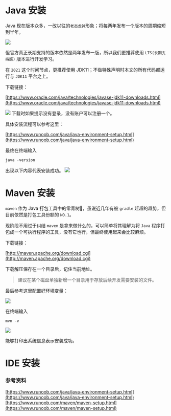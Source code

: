 # Java 安装

Java 现在版本众多，一改以往的`老态龙钟`形象；将每两年发布一个版本的周期缩短到半年。


![](https://tva1.sinaimg.cn/large/008i3skNly1gs6cw7ufdhj60hq09baay02.jpg)


但官方真正长期支持的版本依然是两年发布一版，所以我们更推荐使用 `LTS(长期支持版)` 版本进行开发学习。

在 `2021` 这个时间节点，更推荐使用 JDK11；不做特殊声明时本文的所有代码都运行与 `JDK11` 平台之上。

下载链接：

[https://www.oracle.com/java/technologies/javase-jdk11-downloads.html](https://www.oracle.com/java/technologies/javase-jdk11-downloads.html)

![](https://tva1.sinaimg.cn/large/008i3skNly1gs6evom7toj30sk124n39.jpg)
下载时如果提示没有登录，没有账户可以注册一个。

具体安装流程可以参考这里：

[https://www.runoob.com/java/java-environment-setup.html](https://www.runoob.com/java/java-environment-setup.html)

最终在终端输入
```java
java -version
```
出现以下内容代表安装成功。
![](https://tva1.sinaimg.cn/large/008i3skNly1gs6ezxqswwj315i07stll.jpg)

# Maven 安装

`maven` 作为 Java 打包工具中的常青树🌲，虽说近几年有被 `gradle` 赶超的趋势，但目前依然是打包工具份额的 `NO.1`。

现阶段不用过于纠结 `maven` 是拿来做什么的，可以简单将其理解为将 `Java` 程序打包成一个可执行程序的工具，没有它也行，但最终使用起来会比较麻烦。

下载链接：

[http://maven.apache.org/download.cgi](http://maven.apache.org/download.cgi)

下载解压保存在一个目录后，记住当前地址。

> 建议在某个磁盘单独新增一个目录用于存放后续开发需要安装的文件。

最后参考这里配置好环境变量：

![](https://tva1.sinaimg.cn/large/008i3skNly1gs6faai71lj316j0u00zi.jpg)


在终端输入

```shell
mvn -v
````

![](https://tva1.sinaimg.cn/large/008i3skNly1gs6fbftbs3j31ig0d4x67.jpg)

能够打印出系统信息表示安装成功。


# IDE 安装








### 参考资料

[https://www.runoob.com/java/java-environment-setup.html](https://www.runoob.com/java/java-environment-setup.html)
[https://www.runoob.com/maven/maven-setup.html](https://www.runoob.com/maven/maven-setup.html)